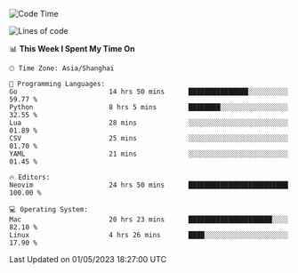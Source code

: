 <!--START_SECTION:waka-->
![Code Time](http://img.shields.io/badge/Code%20Time-1%2C334%20hrs%2019%20mins-blue)

![Lines of code](https://img.shields.io/badge/From%20Hello%20World%20I%27ve%20Written-269.5%20thousand%20lines%20of%20code-blue)

📊 **This Week I Spent My Time On** 

```text
🕑︎ Time Zone: Asia/Shanghai

💬 Programming Languages: 
Go                       14 hrs 50 mins      ███████████████░░░░░░░░░░   59.77 % 
Python                   8 hrs 5 mins        ████████░░░░░░░░░░░░░░░░░   32.55 % 
Lua                      28 mins             ░░░░░░░░░░░░░░░░░░░░░░░░░   01.89 % 
CSV                      25 mins             ░░░░░░░░░░░░░░░░░░░░░░░░░   01.70 % 
YAML                     21 mins             ░░░░░░░░░░░░░░░░░░░░░░░░░   01.45 % 

🔥 Editors: 
Neovim                   24 hrs 50 mins      █████████████████████████   100.00 % 

💻 Operating System: 
Mac                      20 hrs 23 mins      █████████████████████░░░░   82.10 % 
Linux                    4 hrs 26 mins       ████░░░░░░░░░░░░░░░░░░░░░   17.90 % 
```


 Last Updated on 01/05/2023 18:27:00 UTC
<!--END_SECTION:waka-->
